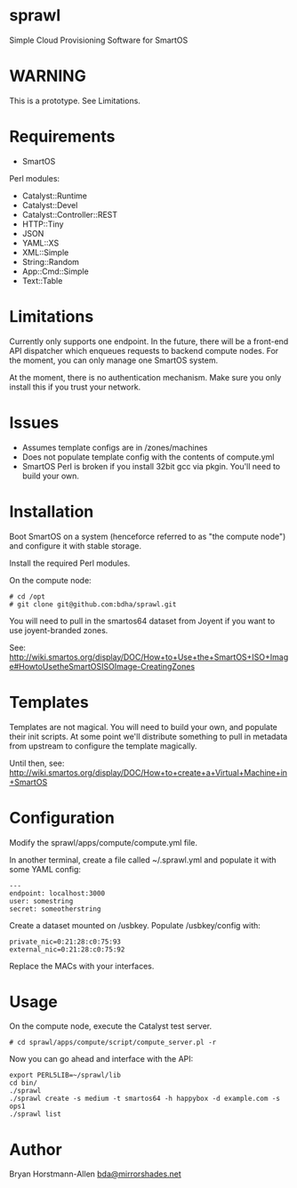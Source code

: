 sprawl
======

Simple Cloud Provisioning Software for SmartOS

WARNING
=======

This is a prototype. See Limitations.

Requirements
============

* SmartOS

Perl modules:

* Catalyst::Runtime
* Catalyst::Devel
* Catalyst::Controller::REST
* HTTP::Tiny
* JSON
* YAML::XS
* XML::Simple
* String::Random
* App::Cmd::Simple
* Text::Table

Limitations
===========
Currently only supports one endpoint. In the future, there will be a front-end API dispatcher which enqueues requests to backend compute nodes. For the moment, you can only manage one SmartOS system.

At the moment, there is no authentication mechanism. Make sure you only install this if you trust your network.

Issues
======

* Assumes template configs are in /zones/machines
* Does not populate template config with the contents of compute.yml
* SmartOS Perl is broken if you install 32bit gcc via pkgin. You'll need to build your own.

Installation
============

Boot SmartOS on a system (henceforce referred to as "the compute node") and configure it with stable storage.

Install the required Perl modules.

On the compute node:

    # cd /opt
    # git clone git@github.com:bdha/sprawl.git

You will need to pull in the smartos64 dataset from Joyent if you want to use joyent-branded zones.

See: http://wiki.smartos.org/display/DOC/How+to+Use+the+SmartOS+ISO+Image#HowtoUsetheSmartOSISOImage-CreatingZones

Templates
========

Templates are not magical. You will need to build your own, and populate their init scripts. At some point we'll distribute something to pull in metadata from upstream to configure the template magically.

Until then, see: http://wiki.smartos.org/display/DOC/How+to+create+a+Virtual+Machine+in+SmartOS

Configuration
=============

Modify the sprawl/apps/compute/compute.yml file.

In another terminal, create a file called ~/.sprawl.yml and populate it with some YAML config:

    ---
    endpoint: localhost:3000
    user: somestring
    secret: someotherstring

Create a dataset mounted on /usbkey. Populate /usbkey/config with:

    private_nic=0:21:28:c0:75:93
    external_nic=0:21:28:c0:75:92

Replace the MACs with your interfaces.

Usage
=====

On the compute node, execute the Catalyst test server.

    # cd sprawl/apps/compute/script/compute_server.pl -r

Now you can go ahead and interface with the API:

    export PERL5LIB=~/sprawl/lib
    cd bin/
    ./sprawl 
    ./sprawl create -s medium -t smartos64 -h happybox -d example.com -s ops1
    ./sprawl list

Author
======

Bryan Horstmann-Allen <bda@mirrorshades.net>

